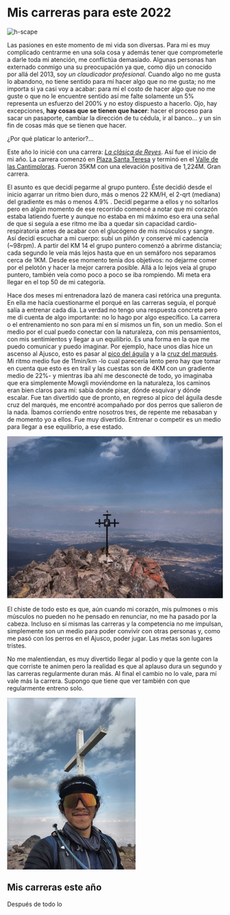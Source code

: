 # Mis carreras para este 2022

![h-scape](/uncrayon/uncrayon.github.io/docs/assets/h-scape.jpg)

Las pasiones en este momento de mi vida son diversas. Para mí es muy complicado centrarme en una sola cosa y además tener que comprometerle a darle toda mi atención, me conflictúa demasiado.
Algunas personas han externado conmigo una su preocupación ya que, como dijo un conocido por allá del 2013, soy _un claudicador profesional_. Cuando algo no me gusta lo abandono, no tiene sentido para mí hacer algo que no me gusta; no me importa si ya casi voy a acabar: para mí el costo de hacer algo que no me guste o que no le encuentre sentido así me falte
solamente un 5% representa un esfuerzo del 200% y no estoy dispuesto a hacerlo. Ojo, hay excepciones, **hay cosas que se tienen que hacer**: hacer el proceso para sacar un pasaporte, cambiar
la dirección de tu cédula, ir al banco... y un sin fin de cosas más que se tienen que hacer. 

¿Por qué platicar lo anterior?...

Este año lo inicié con una carrera: [_La clásica de Reyes_](https://www.strava.com/activities/6463099603). Así fue el inicio de mi año. La carrera comenzó en [Plaza Santa Teresa](https://www.google.com/maps/place/Plaza+Santa+Teresa/@19.3080905,-99.2136763,15z/data=!4m2!3m1!1s0x0:0xa005e07d3e8be616?sa=X&ved=2ahUKEwjvmLPp_qz1AhVxlGoFHeUiBzkQ_BJ6BAg9EAU) y terminó en el [Valle de las Cantimploras](https://goo.gl/maps/42zLnpzXC5Honvd28). Fueron 35KM con una elevación positiva de 1,224M. Gran carrera. 

El asunto es que decidí pegarme al grupo puntero. Éste decidió desde el inicio agarrar un ritmo bien duro, más o menos 22 KM/H, el 2-qrt (mediana) del gradiente es más o menos 4.9% . Decidí pegarme a ellos y no soltarlos pero en algún momento de ese recorrido comencé a notar que mi corazón estaba latiendo fuerte y aunque no estaba en mi máximo eso era una señal de que si seguía a ese ritmo me iba a quedar sin capacidad cardio-respiratoria antes de acabar con el glucógeno de mis músculos y sangre. Así decidí escuchar a mi cuerpo: subí un piñón y conservé mi cadencia (~98rpm). A partir del KM 14 el grupo puntero comenzó a abrirme distancia; cada segundo le veía más lejos hasta que en un semáforo nos separamos cerca de 1KM. Desde ese momento tenía dos objetivos: no dejarme comer por el pelotón y hacer la mejor carrera posible. Allá a lo lejos veía al grupo puntero, también veía como poco a poco se iba rompiendo. Mi meta era llegar en el top 50 de mi categoría.

Hace dos meses mi entrenadora lazó de manera casi retórica una pregunta. En ella me hacía cuestionarme el porqué en las carreras seguía, el porqué salía a entrenar cada día. La verdad no tengo una respuesta concreta pero me di cuenta de algo importante: no lo hago por algo específico. La carrera o el entrenamiento no son para mí en sí mismos un fin, son un medio. Son el medio por el cual puedo conectar con la naturaleza, con mis pensamientos, con mis sentimientos y llegar a un equilibrio. Es una forma en la que me puedo comunicar y puedo imaginar. Por ejemplo, hace unos días hice un ascenso al Ajusco, esto es pasar al [pico del águila](https://goo.gl/maps/AgcyJfMkVBy9hD3S8) y a la [cruz del marqués](https://goo.gl/maps/j9QVjr3yAvhtkQyn9). Mi ritmo medio fue de 11min/km -lo cual parecería lento pero hay que tomar en cuenta que esto es en trail y las cuestas son de 4KM con un gradiente medio de 22%- y mientras iba ahí me desconecté de todo, yo imaginaba que era simplemente Mowgli moviéndome en la naturaleza, los caminos eran bien claros para mí: sabía donde pisar, dónde esquivar y dónde escalar. Fue tan divertido que de pronto, en regreso al pico del águila desde cruz del marqués, me encontré acompañado por dos perros que salieron de la nada. Íbamos corriendo entre nosotros tres, de repente me rebasaban y de momento yo a ellos. Fue muy divertido. Entrenar o competir es un medio para llegar a ese equilibrio, a ese estado. 

![cruz](./imgs/2022-Jan/2022-01-12/cruz.jpg)

El chiste de todo esto es que, aún cuando mi corazón, mis pulmones o mis músculos no pueden no he pensado en renunciar, no me ha pasado por la cabeza. Incluso en sí mismas las carreras y la competencia no me impulsan, simplemente son un medio para poder convivir con otras personas y, como me pasó con los perros en el Ajusco, poder jugar. Las metas son lugares tristes.

No me malentiendan, es muy divertido llegar al podio y que la gente con la que corriste te animen pero la realidad es que al aplauso dura un segundo y las carreras regularmente duran más. Al final el cambio no lo vale, para mí vale más la carrera. Supongo que tiene que ver también con que regularmente entreno solo.

<img src="./imgs/2022-Jan/2022-01-12/me-smile.jpg" alt="me-smile" width="300" style="vertical-align:middle"/>

## Mis carreras este año

Después de todo lo 